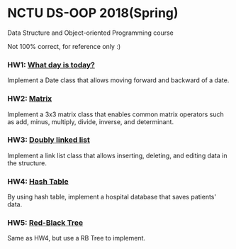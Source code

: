 # NCTU DS-OOP 2018(Spring)
Data Structure and Object-oriented Programming course

Not 100% correct, for reference only :)

### HW1: [What day is today?](https://github.com/scdsr/NCTU_DS-OOP_2018S/tree/master/What_day_is_today)
Implement a Date class that allows moving forward and backward of a date.
### HW2: [Matrix](https://github.com/scdsr/NCTU_DS-OOP_2018S/tree/master/Matrix)
Implement a 3x3 matrix class that enables common matrix operators such as add, minus, multiply, divide, inverse, and determinant.
### HW3: [Doubly linked list](https://github.com/scdsr/NCTU_DS-OOP_2018S/tree/master/Doubly_Linked_List)
Implement a link list class that allows inserting, deleting, and editing data in the structure.
### HW4: [Hash Table](https://github.com/scdsr/NCTU_DS-OOP_2018S/tree/master/Hash_Table)
By using hash table, implement a hospital database that saves patients' data.
### HW5: [Red-Black Tree](https://github.com/scdsr/NCTU_DS-OOP_2018S/tree/master/Red_Black_Tree)
Same as HW4, but use a RB Tree to implement.
